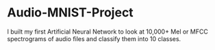 # Audio-MNIST-Project
I built my first Artificial Neural Network to look at 10,000+ Mel or MFCC spectrograms of audio files and classify them into 10 classes.

